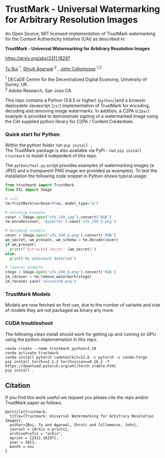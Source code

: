 # TrustMark - Universal Watermarking for Arbitrary Resolution Images

An Open Source, MIT licensed implementation of TrustMark watemarking for the Content Authenticity Initiative (CAI) as described in: 

**TrustMark - Universal Watermarking for Arbitrary Resolution Images**

https://arxiv.org/abs/2311.18297 

[Tu Bui](https://www.surrey.ac.uk/people/tu-bui) <sup>1</sup>, [Shruti Agarwal](https://research.adobe.com/person/shruti-agarwal/)  <sup>2</sup> , [John Collomosse](https://www.collomosse.com)  <sup>1,2</sup> 

<sup>1</sup> DECaDE Centre for the Decentralized Digital Economy, University of Surrey, UK. \
<sup>2</sup> Adobe Research, San Jose CA.


This repo contains a Python (3.8.5 or higher) (`python/`)and a browser deployable Javascript (`js/`) implementation of 
TrustMark for  encoding, decoding and removing image watermarks.  In addition, a C2PA (`c2pa/`) example is provided to 
demonstrate signing of a watermarked image using the CAI supplied python library for C2PA / Content Credentials.



### Quick start for Python

Within the python folder run `pip install .` \
The TrustMark package is also available via PyPi - run `pip install trustmark` to install it indepedent of this repo.

The `python/test.py` script provides examples of watermarking images (a JPEG and a transparent PNG image are provided as examples).  To test the installation the following code snippet in Python shows typical usage:

```python
from trustmark import TrustMark
from PIL import Image

# init
tm=TrustMark(verbose=True, model_type='Q')

# encoding example
cover = Image.open('ufo_240.jpg').convert('RGB')
tm.encode(cover, 'mysecret').save('ufo_240_Q.png')

# decoding example
cover = Image.open('ufo_240_Q.png').convert('RGB')
wm_secret, wm_present, wm_schema = tm.decode(cover)
if wm_present:
  print(f'Extracted secret: {wm_secret}')
else:
  print('No watermark detected')

# removal example
stego = Image.open('ufo_240_Q.png').convert('RGB')
im_recover = tm.remove_watermark(stego)
im_recover.save('recovered.png')
```


### TrustMark Models

Models are now fetched on first use, due to the number of variants and size of models they are not packaged as binary any more.

### CUDA troubleshoot

The following clean install should work for getting up and running on GPU using the python implementation in this repo.

```
conda create --name trustmark python=3.10
conda activate trustmark
conda install pytorch cudatoolkit=12.8 -c pytorch -c conda-forge
pip install torch==2.1.2 torchvision==0.16.2 -f https://download.pytorch.org/whl/torch_stable.html
pip install .
```

## Citation

If you find this work useful we request you please cite the repo and/or TrustMark paper as follows.

```
@article{trustmark,
  title={Trustmark: Universal Watermarking for Arbitrary Resolution Images},
  author={Bui, Tu and Agarwal, Shruti and Collomosse, John},
  journal = {ArXiv e-prints},
  archivePrefix = "arXiv",
  eprint = {2311.18297},
  year = 2013,
  month = nov
}
```


